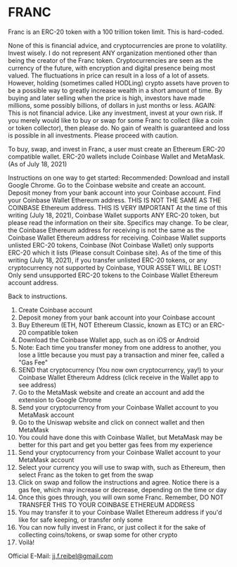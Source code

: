 # FRANC
Franc is an ERC-20 token with a 100 trillion token limit. This is hard-coded.

None of this is financial advice, and cryptocurrencies are prone to volatility. Invest wisely.
I do not represent ANY organization mentioned other than being the creator of the Franc token.
Cryptocurrencies are seen as the currency of the future, with encryption and digital presence being most valued.
The fluctuations in price can result in a loss of a lot of assets.
However, holding (sometimes called HODLing) crypto assets have proven to be a possible way to greatly increase wealth in a short amount of time.
By buying and later selling when the price is high, investors have made millions, some possibly billions, of dollars in just months or less.
AGAIN: This is not financial advice. Like any investment, invest at your own risk.
If you merely would like to buy or swap for some Franc to collect (like a coin or token collector), then please do.
No gain of wealth is guaranteed and loss is possible in all investments.
Please proceed with caution.

To buy, swap, and invest in Franc, a user must create an Ethereum ERC-20 compatible wallet.
ERC-20 wallets include Coinbase Wallet and MetaMask. (As of July 18, 2021)

Instructions on one way to get started:
Recommended: Download and install Google Chrome.
Go to the Coinbase website and create an account.
Deposit money from your bank account into your Coinbase account.
Find your Coinbase Wallet Ethereum address. THIS IS NOT THE SAME AS THE COINBASE Ethereum address.
THIS IS VERY IMPORTANT
At the time of this writing (July 18, 2021), Coinbase Wallet supports ANY ERC-20 token, but please read the information on their site.
Specifics may change. To be clear, the Coinbase Ethereum address for receiving is not the same as the Coinbase Wallet Ethereum address for receiving.
Coinbase Wallet supports unlisted ERC-20 tokens, Coinbase (Not Coinbase Wallet) only supports ERC-20 which it lists (Please consult Coinbase site).
As of the time of this writing (July 18, 2021), if you transfer unlisted ERC-20 tokens, or any cryptocurrency not supported by Coinbase, YOUR ASSET WILL BE LOST!
Only send unsupported ERC-20 tokens to the Coinbase Wallet Ethereum account address.

Back to instructions.
1) Create Coinbase account
2) Deposit money from your bank account into your Coinbase account
3) Buy Ethereum (ETH, NOT Ethereum Classic, known as ETC) or an ERC-20 compatible token
4) Download the Coinbase Wallet app, such as on iOS or Android
5) Note: Each time you transfer money from one address to another, you lose a little because you must pay a transaction and miner fee, called a "Gas Fee"
6) SEND that cryptocurrency (You now own cryptocurrency, yay!) to your Coinbase Wallet Ethereum Address (click receive in the Wallet app to see address)
7) Go to the MetaMask website and create an account and add the extension to Google Chrome
8) Send your cryptocurrency from your Coinbase Wallet account to you MetaMask account
9) Go to the Uniswap website and click on connect wallet and then MetaMask
10) You could have done this with Coinbase Wallet, but MetaMask may be better for this part and get you better gas fees from my experience
11) Send your cryptocurrency from your Coinbase Wallet account to your MetaMask account
12) Select your currency you will use to swap with, such as Ethereum, then select Franc as the token to get from the swap
13) Click on swap and follow the instructions and agree. Notice there is a gas fee, which may increase or decrease, depending on the time or day
14) Once this goes through, you will own some Franc. Remember, DO NOT TRANSFER THIS TO YOUR COINBASE ETHEREUM ADDRESS
15) You may transfer it to your Coinbase Wallet Ethereum address if you'd like for safe keeping, or transfer only some
16) You can now fully invest in Franc, or just collect it for the sake of collecting coins/tokens, or swap some for other crypto
17) Voilà!


Official E-Mail: jj.f.reibel@gmail.com
